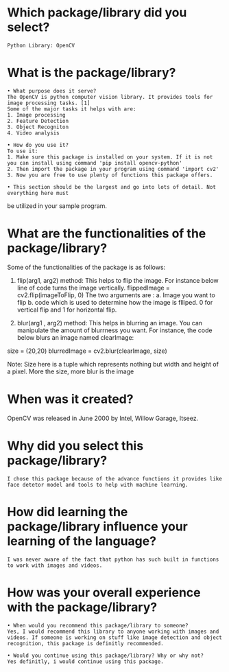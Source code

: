 # Which package/library did you select?
    Python Library: OpenCV 
    
# What is the package/library?
    • What purpose does it serve?
    The OpenCV is python computer vision library. It provides tools for image processing tasks. [1]
    Some of the major tasks it helps with are:
    1. Image processing
    2. Feature Detection 
    3. Object Recogniton
    4. Video analysis

    • How do you use it?
    To use it:
    1. Make sure this package is installed on your system. If it is not you can install using command 'pip install opencv-python'
    2. Then import the package in your program using command 'import cv2'
    3. Now you are free to use plenty of functions this package offers. 

    • This section should be the largest and go into lots of detail. Not everything here must
be utilized in your sample program.
# What are the functionalities of the package/library?
Some of the functionalities of the package is as follows:
1. flip(arg1, arg2) method:
This helps to flip the image. For instance below line of code turns the image vertically.
    flippedImage = cv2.flip(imageToFlip, 0)
The two arguments are : 
a. Image you want to flip
b. code which is used to determine how the image is flliped. 0 for vertical flip and 1 for horizontal flip.

2. blur(arg1 , arg2) method:
This helps in blurring an image. You can manipulate the amount of blurrness you want.
For instance, the code below blurs an image named clearImage:

size = (20,20)
blurredImage = cv2.blur(clearImage, size)

Note: Size here is a tuple which represents nothing but width and height of a pixel. More the size, more blur is the image


# When was it created?
OpenCV was released in June 2000 by Intel, Willow Garage, Itseez.

# Why did you select this package/library?
    I chose this package because of the advance functions it provides like face detetor model and tools to help with machine learning. 

# How did learning the package/library influence your learning of the language?
    I was never aware of the fact that python has such built in functions to work with images and videos. 

# How was your overall experience with the package/library?
    • When would you recommend this package/library to someone?
    Yes, I would recommend this library to anyone working with images and videos. If someone is working on stuff like image detection and object recognition, this package is definitly recommended.

    • Would you continue using this package/library? Why or why not?
    Yes definitly, i would continue using this package.